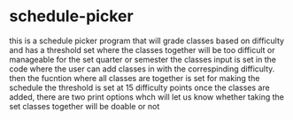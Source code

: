 # schedule-picker
this is a schedule picker program that will grade classes based on difficulty and has a threshold set where the classes together will be too difficult or manageable for the set quarter or semester
the classes input is set in the code where the user can add classes in with the correspinding difficulty.
then the fucntion where all classes are together is set for making the schedule
the threshold is set at 15 difficulty points
once the classes are added, there are two print options whch will let us know whether taking the set classes together will be doable or not
